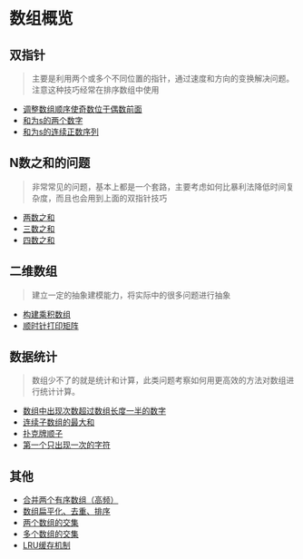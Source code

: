 # 数组概览

## 双指针
> 主要是利用两个或多个不同位置的指针，通过速度和方向的变换解决问题。注意这种技巧经常在排序数组中使用

- [调整数组顺序使奇数位于偶数前面](./调整数组顺序使奇数位于偶数前面.md)
- [和为s的两个数字](./和为s的两个数字.md)
- [和为s的连续正数序列](./和为s的连续正数序列.md)


## N数之和的问题
> 非常常见的问题，基本上都是一个套路，主要考虑如何比暴利法降低时间复杂度，而且也会用到上面的双指针技巧

- [两数之和](./两数之和.md)
- [三数之和](./三数之和.md)
- [四数之和](./四数之和.md)

## 二维数组
> 建立一定的抽象建模能力，将实际中的很多问题进行抽象

- [构建乘积数组](./构建乘积数组.md)
- [顺时针打印矩阵](./顺时针打印矩阵.md)

## 数据统计
> 数组少不了的就是统计和计算，此类问题考察如何用更高效的方法对数组进行统计计算。

- [数组中出现次数超过数组长度一半的数字](./数组中出现次数超过数组长度一半的数字.md)
- [连续子数组的最大和](./连续子数组的最大和.md)
- [扑克牌顺子](./扑克牌顺子.md)
- [第一个只出现一次的字符](./第一个只出现一次的字符.md)

## 其他
- [合并两个有序数组（高频）](./合并两个有序数组.md)
- [数组扁平化、去重、排序](./数组扁平化、去重、排序.md)
- [两个数组的交集](./两个数组的交集.md)
- [多个数组的交集](./多个数组的交集.md)
- [LRU缓存机制](./LRU缓存机制.md)